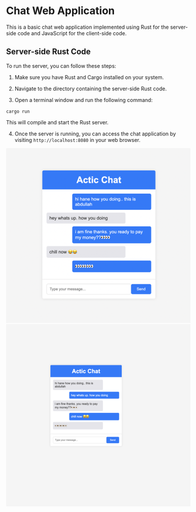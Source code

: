 # Chat Web Application

This is a basic chat web application implemented using Rust for the server-side code and JavaScript for the client-side code.

## Server-side Rust Code

To run the server, you can follow these steps:

1. Make sure you have Rust and Cargo installed on your system.

2. Navigate to the directory containing the server-side Rust code.

3. Open a terminal window and run the following command:


```shell
cargo run
```

This will compile and start the Rust server.

4. Once the server is running, you can access the chat application by visiting `http://localhost:8080` in your web browser.


![Chat App Screenshot](user1.png)
![Chat App Screenshot](user2.png)